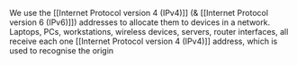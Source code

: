 We use the [[Internet Protocol version 4 (IPv4)]] (& [[Internet Protocol version 6 (IPv6)]]) addresses to allocate them to devices in a network. Laptops, PCs, workstations, wireless devices, servers, router interfaces, all receive each one [[Internet Protocol version 4 (IPv4)]] address, which is used to recognise the origin
